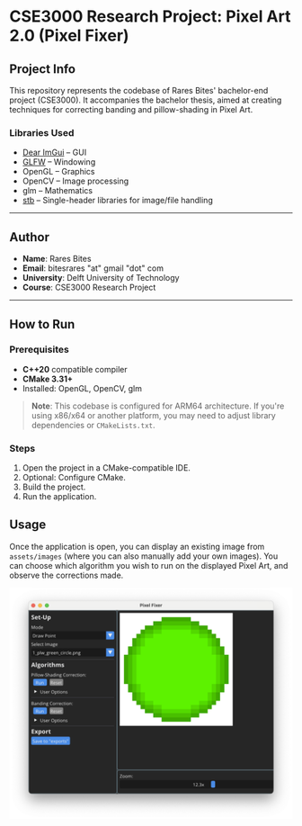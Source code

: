 # CSE3000 Research Project: Pixel Art 2.0 (Pixel Fixer)

## Project Info
This repository represents the codebase of Rares Bites' bachelor-end project (CSE3000). It accompanies the bachelor thesis, aimed at creating techniques for correcting banding and pillow-shading in Pixel Art.

### Libraries Used
- [Dear ImGui](https://github.com/ocornut/imgui) – GUI
- [GLFW](https://github.com/glfw/glfw) – Windowing
- OpenGL – Graphics
- OpenCV – Image processing
- glm – Mathematics
- [stb](https://github.com/nothings/stb) – Single-header libraries for image/file handling

---

## Author
- **Name**: Rares Bites
- **Email**: bitesrares "at" gmail "dot" com
- **University**: Delft University of Technology
- **Course**: CSE3000 Research Project

---

## How to Run

### Prerequisites
- **C++20** compatible compiler
- **CMake 3.31+**
- Installed: OpenGL, OpenCV, glm

> **Note**: This codebase is configured for ARM64 architecture. If you're using x86/x64 or another platform, you may need to adjust library dependencies or `CMakeLists.txt`.

### Steps
1. Open the project in a CMake-compatible IDE.
2. Optional: Configure CMake.
3. Build the project.
4. Run the application.

## Usage
Once the application is open, you can display an existing image from `assets/images` (where you can also manually add your own images). You can choose which algorithm you wish to run on the displayed Pixel Art, and observe the corrections made.

![demo.png](demo.png)